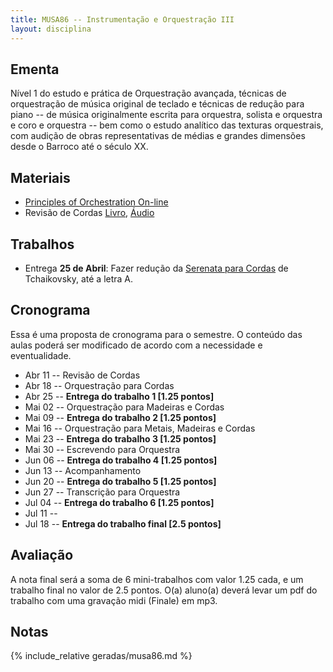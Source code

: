 ```yaml
---
title: MUSA86 -- Instrumentação e Orquestração III
layout: disciplina
---
```


## Ementa

Nível 1 do estudo e prática de Orquestração avançada, técnicas de
orquestração de música original de teclado e técnicas de redução para
piano -- de música originalmente escrita para orquestra, solista e
orquestra e coro e orquestra -- bem como o estudo analítico das texturas
orquestrais, com audição de obras representativas de médias e grandes
dimensões desde o Barroco até o século XX.

## Materiais

- [Principles of Orchestration On-line][4]
- Revisão de Cordas [Livro][2], [Áudio][3]

## Trabalhos

- Entrega **25 de Abril**: Fazer redução da [Serenata para Cordas][1]
  de Tchaikovsky, até a letra A.

## Cronograma

Essa é uma proposta de cronograma para o semestre. O conteúdo das aulas
poderá ser modificado de acordo com a necessidade e eventualidade.

- Abr 11 -- Revisão de Cordas
- Abr 18 -- Orquestração para Cordas
- Abr 25 -- **Entrega do trabalho 1 [1.25 pontos]**
- Mai 02 -- Orquestração para Madeiras e Cordas
- Mai 09 -- **Entrega do trabalho 2 [1.25 pontos]**
- Mai 16 -- Orquestração para Metais, Madeiras e Cordas
- Mai 23 -- **Entrega do trabalho 3 [1.25 pontos]**
- Mai 30 -- Escrevendo para Orquestra
- Jun 06 -- **Entrega do trabalho 4 [1.25 pontos]**
- Jun 13 -- Acompanhamento
- Jun 20 -- **Entrega do trabalho 5 [1.25 pontos]**
- Jun 27 -- Transcrição para Orquestra
- Jul 04 -- **Entrega do trabalho 6 [1.25 pontos]**
- Jul 11 -- 
- Jul 18 -- **Entrega do trabalho final [2.5 pontos]**


## Avaliação

A nota final será a soma de 6 mini-trabalhos com valor 1.25 cada, e um
trabalho final no valor de 2.5 pontos. O(a) aluno(a) deverá levar um pdf
do trabalho com uma gravação midi (Finale) em mp3.


## Notas

{% include_relative geradas/musa86.md %}


[1]: https://www.dropbox.com/s/yzsqtzqcsj33i75/Tchaikovsky%20Serenata%20Cordas.pdf?dl=1
[2]: https://www.dropbox.com/s/ks113157m7jamev/Cordas%20-%20Geral.pdf?dl=1
[3]: https://www.dropbox.com/s/foirxuc0yw3bv6r/Cordas%20Geral%20Audio.zip?dl=1
[4]: http://www.northernsounds.com/forum/forumdisplay.php/77-Principles-of-Orchestration-On-line

